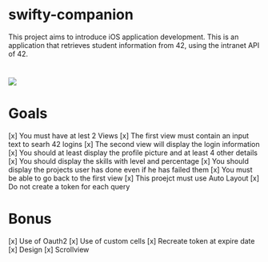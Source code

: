 # swifty-companion
This project aims to introduce iOS application development. This is an application that retrieves student information from 42, using the intranet API of 42.

#
![](ft_stalker.gif)
#

# Goals
[x] You must have at lest 2 Views
[x] The first view must contain an input text to searh 42 logins
[x] The second view will display the login information
[x] You should at least display the profile picture and at least 4 other details
[x] You should display the skills with level and percentage
[x] You should display the projects user has done even if he has failed them
[x] You must be able to go back to the first view
[x] This proejct must use Auto Layout
[x] Do not create a token for each query

# Bonus
[x] Use of Oauth2
[x] Use of custom cells
[x] Recreate token at expire date
[x] Design
[x] Scrollview
